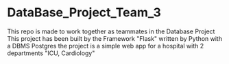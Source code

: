 # DataBase_Project_Team_3
This repo is made to work together as teammates in the Database Project
This project has been built by the Framework "Flask" written by Python with a DBMS Postgres
the project is a simple web app for a hospital with 2 departments "ICU, Cardiology"

